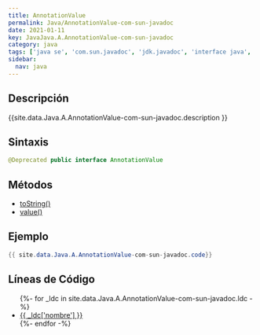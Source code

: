 ```yaml
---
title: AnnotationValue
permalink: Java/AnnotationValue-com-sun-javadoc
date: 2021-01-11
key: JavaJava.A.AnnotationValue-com-sun-javadoc
category: java
tags: ['java se', 'com.sun.javadoc', 'jdk.javadoc', 'interface java', 'Java 1.5']
sidebar: 
  nav: java
---
```


## Descripción
{{site.data.Java.A.AnnotationValue-com-sun-javadoc.description }}

## Sintaxis
~~~java
@Deprecated public interface AnnotationValue
~~~

## Métodos
* [toString()](/Java/AnnotationValue-com-sun-javadoc/toString)
* [value()](/Java/AnnotationValue-com-sun-javadoc/value)

## Ejemplo
~~~java
{{ site.data.Java.A.AnnotationValue-com-sun-javadoc.code}}
~~~

## Líneas de Código
<ul>
{%- for _ldc in site.data.Java.A.AnnotationValue-com-sun-javadoc.ldc -%}
   <li>
       <a href="{{_ldc['url'] }}">{{ _ldc['nombre'] }}</a>
   </li>
{%- endfor -%}
</ul>
